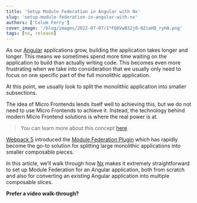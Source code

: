 ```yaml
---
title: 'Setup Module Federation in Angular with Nx'
slug: 'setup-module-federation-in-angular-with-nx'
authors: ['Colum Ferry']
cover_image: '/blog/images/2022-07-07/1*FQ6VwB32j8-8ZiaHQ_ryHA.png'
tags: [nx, release]
---
```


As our [Angular](https://angular.io/) applications grow, building the application takes longer and longer. This means we sometimes spend more time waiting on the application to build than actually writing code. This becomes even more frustrating when we take into consideration that we usually only need to focus on one specific part of the full monolithic application.

At this point, we usually look to split the monolithic application into smaller subsections.

The idea of Micro Frontends lends itself well to achieving this, but we do not need to use Micro Frontends to achieve it. Instead, the technology behind modern Micro Frontend solutions is where the real power is at.

> You can learn more about this concept [here](https://www.youtube.com/watch?v=cq08bFUrNAA&t=2606s).

[Webpack 5](https://webpack.js.org/) introduced the [Module Federation Plugin](https://webpack.js.org/concepts/module-federation/) which has rapidly become the go-to solution for splitting large monolithic applications into smaller composable pieces.

In this article, we’ll walk through how [Nx](https://nx.dev/) makes it extremely straightforward to set up Module Federation for an Angular application, both from scratch and also for converting an existing Angular application into multiple composable slices.

**Prefer a video walk-through?**
